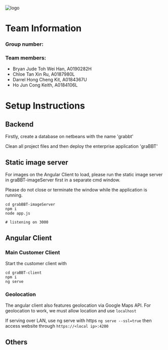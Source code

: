 ![logo](https://i.imgur.com/WtqFOwP.png)

# Team Information

### Group number: 
### Team members:
- Bryan Jude Toh Wei Han, A0190282H
- Chloe Tan Xin Ru, A0187980L
- Darrel Hong Cheng Kit, A0184367U
- Ho Jun Cong Keith, A0184106L 

# Setup Instructions

## Backend

Firstly, create a database on netbeans with the name 'grabbt'

Clean all project files and then deploy the enterprise application 'graBBT'

## Static image server

For images on the Angular Client to load, please run the static image server in graBBT-imageServer first in a separate cmd window.

Please do not close or terminate the window while the application is running.

```
cd grabBBT-imageServer
npm i
node app.js

# listening on 3000
```

## Angular Client

### Main Customer Client

Start the customer client with

```
cd graBBT-client
npm i
ng serve
```

### Geolocation

The angular client also features geolocation via Google Maps API. 
For geolocation to work, we must allow location and use `localhost`

If serving over LAN, use ng serve with https
`ng serve --ssl=true`
then access website through
`https://<local ip>:4200`


## Others


